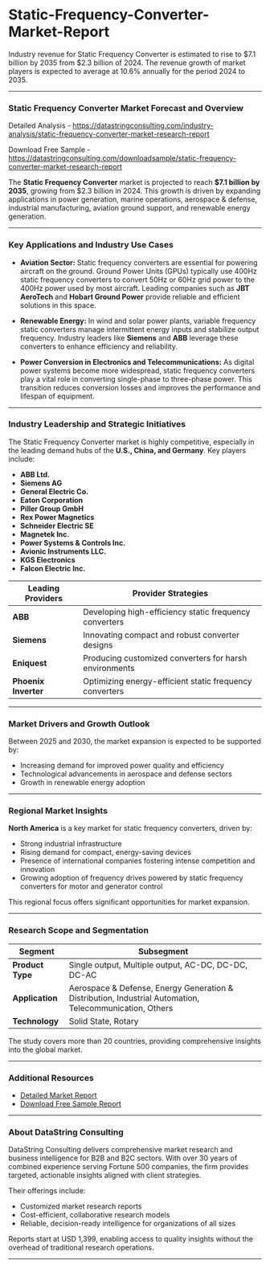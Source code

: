 # Static-Frequency-Converter-Market-Report

Industry revenue for Static Frequency Converter is estimated to rise to $7.1 billion by 2035 from $2.3 billion of 2024. The revenue growth of market players is expected to average at 10.6% annually for the period 2024 to 2035.

---

### Static Frequency Converter Market Forecast and Overview

Detailed Analysis - https://datastringconsulting.com/industry-analysis/static-frequency-converter-market-research-report

Download Free Sample - https://datastringconsulting.com/downloadsample/static-frequency-converter-market-research-report

The **Static Frequency Converter** market is projected to reach **\$7.1 billion by 2035**, growing from \$2.3 billion in 2024. This growth is driven by expanding applications in power generation, marine operations, aerospace & defense, industrial manufacturing, aviation ground support, and renewable energy generation.

---

### Key Applications and Industry Use Cases

* **Aviation Sector:**
  Static frequency converters are essential for powering aircraft on the ground. Ground Power Units (GPUs) typically use 400Hz static frequency converters to convert 50Hz or 60Hz grid power to the 400Hz power used by most aircraft. Leading companies such as **JBT AeroTech** and **Hobart Ground Power** provide reliable and efficient solutions in this space.

* **Renewable Energy:**
  In wind and solar power plants, variable frequency static converters manage intermittent energy inputs and stabilize output frequency. Industry leaders like **Siemens** and **ABB** leverage these converters to enhance efficiency and reliability.

* **Power Conversion in Electronics and Telecommunications:**
  As digital power systems become more widespread, static frequency converters play a vital role in converting single-phase to three-phase power. This transition reduces conversion losses and improves the performance and lifespan of equipment.

---

### Industry Leadership and Strategic Initiatives

The Static Frequency Converter market is highly competitive, especially in the leading demand hubs of the **U.S., China, and Germany**. Key players include:

* **ABB Ltd.**
* **Siemens AG**
* **General Electric Co.**
* **Eaton Corporation**
* **Piller Group GmbH**
* **Rex Power Magnetics**
* **Schneider Electric SE**
* **Magnetek Inc.**
* **Power Systems & Controls Inc.**
* **Avionic Instruments LLC.**
* **KGS Electronics**
* **Falcon Electric Inc.**

| Leading Providers    | Provider Strategies                                     |
| -------------------- | ------------------------------------------------------- |
| **ABB**              | Developing high-efficiency static frequency converters  |
| **Siemens**          | Innovating compact and robust converter designs         |
| **Eniquest**         | Producing customized converters for harsh environments  |
| **Phoenix Inverter** | Optimizing energy-efficient static frequency converters |

---

### Market Drivers and Growth Outlook

Between 2025 and 2030, the market expansion is expected to be supported by:

* Increasing demand for improved power quality and efficiency
* Technological advancements in aerospace and defense sectors
* Growth in renewable energy adoption

---

### Regional Market Insights

**North America** is a key market for static frequency converters, driven by:

* Strong industrial infrastructure
* Rising demand for compact, energy-saving devices
* Presence of international companies fostering intense competition and innovation
* Growing adoption of frequency drives powered by static frequency converters for motor and generator control

This regional focus offers significant opportunities for market expansion.

---

### Research Scope and Segmentation

| Segment          | Subsegment                                                                                              |
| ---------------- | ------------------------------------------------------------------------------------------------------- |
| **Product Type** | Single output, Multiple output, AC-DC, DC-DC, DC-AC                                                     |
| **Application**  | Aerospace & Defense, Energy Generation & Distribution, Industrial Automation, Telecommunication, Others |
| **Technology**   | Solid State, Rotary                                                                                     |

The study covers more than 20 countries, providing comprehensive insights into the global market.

---

### Additional Resources

* [Detailed Market Report](https://datastringconsulting.com/industry-analysis/static-frequency-converter-market-research-report)
* [Download Free Sample Report](https://datastringconsulting.com/downloadsample/static-frequency-converter-market-research-report)

---

### About DataString Consulting

DataString Consulting delivers comprehensive market research and business intelligence for B2B and B2C sectors. With over 30 years of combined experience serving Fortune 500 companies, the firm provides targeted, actionable insights aligned with client strategies.

Their offerings include:

* Customized market research reports
* Cost-efficient, collaborative research models
* Reliable, decision-ready intelligence for organizations of all sizes

Reports start at USD 1,399, enabling access to quality insights without the overhead of traditional research operations.

---
